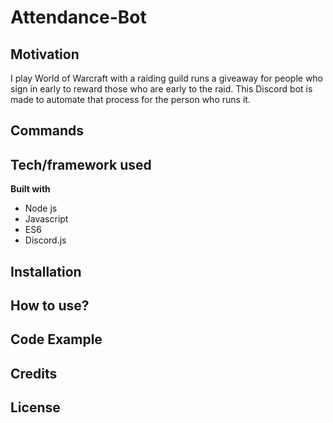 # Attendance-Bot

## Motivation
I play World of Warcraft with a raiding guild runs a giveaway for people who sign in early to reward those who are early to the raid. 
This Discord bot is made to automate that process for the person who runs it.
## Commands


## Tech/framework used
<b>Built with</b>
- Node js
- Javascript
- ES6
- Discord.js

## Installation

## How to use?

## Code Example

## Credits

## License
